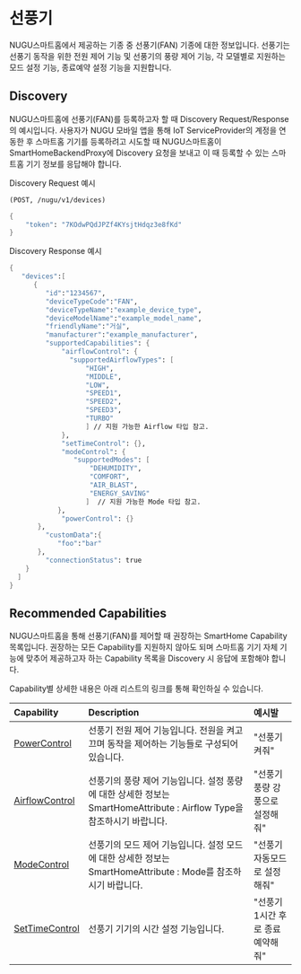 # 선풍기

NUGU스마트홈에서 제공하는 기종 중 선풍기\(FAN\) 기종에 대한 정보입니다. 선풍기는 선풍기 동작을 위한 전원 제어 기능 및 선풍기의 풍량 제어 기능, 각 모델별로 지원하는 모드 설정 기능, 종료예약 설정 기능을 지원합니다.

## Discovery

NUGU스마트홈에 선풍기\(FAN\)를 등록하고자 할 때 Discovery Request/Response의 예시입니다. 사용자가 NUGU 모바일 앱을 통해 IoT ServiceProvider의 계정을 연동한 후 스마트홈 기기를 등록하려고 시도할 때 NUGU스마트홈이 SmartHomeBackendProxy에 Discovery 요청을 보내고 이 때 등록할 수 있는 스마트홈 기기 정보를 응답해야 합니다.

Discovery Request 예시

```scheme
(POST, /nugu/v1/devices)

{
    "token": "7KOdwPQdJPZf4KYsjtHdqz3e8fKd"
}
```

Discovery Response 예시

```scheme
{
   "devices":[
      {
         "id":"1234567",
         "deviceTypeCode":"FAN",
         "deviceTypeName":"example_device_type",
         "deviceModelName":"example_model_name",
         "friendlyName":"거실",
         "manufacturer":"example_manufacturer",
         "supportedCapabilities": {
             "airflowControl": {
               "supportedAirflowTypes": [
                   "HIGH",
                   "MIDDLE",
                   "LOW",
                   "SPEED1",
                   "SPEED2",
                   "SPEED3",
                   "TURBO"
                   ] // 지원 가능한 Airflow 타입 참고.
             },
             "setTimeControl": {},
             "modeControl": {
                "supportedModes": [
                    "DEHUMIDITY",
                    "COMFORT",
                    "AIR_BLAST",
                    "ENERGY_SAVING"
                   ]  // 지원 가능한 Mode 타입 참고.
            },
             "powerControl": {}
       },
         "customData":{
            "foo":"bar"
       },
         "connectionStatus": true
    }
  ]
}
```

## Recommended Capabilities

NUGU스마트홈을 통해 선풍기\(FAN\)를 제어할 때 권장하는 SmartHome Capability 목록입니다. 권장하는 모든 Capability를 지원하지 않아도 되며 스마트홈 기기 자체 기능에 맞추어 제공하고자 하는 Capability 목록을 Discovery 시 응답에 포함해야 합니다.

Capability별 상세한 내용은 아래 리스트의 링크를 통해 확인하실 수 있습니다.

| Capability | Description | 예시발 |
| :--- | :--- | :--- |
| [PowerControl](https://tde.sktelecom.com/wiki/display/NUGUSH/PowerControl+Interface) | 선풍기 전원 제어 기능입니다. 전원을 켜고 끄며 동작을 제어하는 기능들로 구성되어 있습니다. | "선풍기 켜줘" |
| [AirflowControl](https://tde.sktelecom.com/wiki/display/NUGUSH/AirflowControl+Interface) | 선풍기의 풍량 제어 기능입니다. 설정 풍량에 대한 상세한 정보는 SmartHomeAttribute : Airflow Type을 참조하시기 바랍니다. | "선풍기 풍량 강풍으로 설정해줘" |
| [ModeControl](https://tde.sktelecom.com/wiki/display/NUGUSH/ModeControl+Interface) | 선풍기의 모드 제어 기능입니다. 설정 모드에 대한 상세한 정보는 SmartHomeAttribute : Mode를 참조하시기 바랍니다. | "선풍기 자동모드로 설정해줘" |
| [SetTimeControl](https://tde.sktelecom.com/wiki/display/NUGUSH/SetTimeControl+Interface) | 선풍기 기기의 시간 설정 기능입니다. | "선풍기 1시간 후로 종료예약해줘" |

